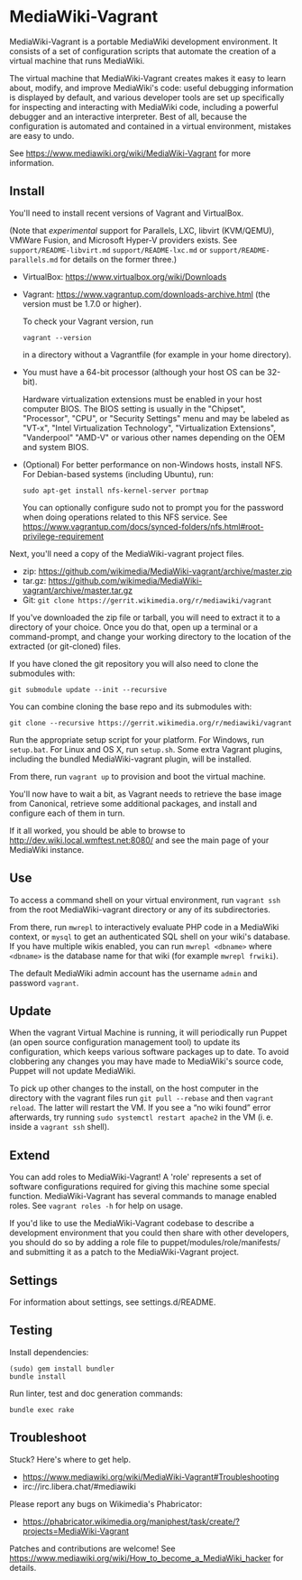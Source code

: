 MediaWiki-Vagrant
=================

MediaWiki-Vagrant is a portable MediaWiki development environment. It consists
of a set of configuration scripts that automate the creation of a virtual
machine that runs MediaWiki.

The virtual machine that MediaWiki-Vagrant creates makes it easy to learn
about, modify, and improve MediaWiki's code: useful debugging information is
displayed by default, and various developer tools are set up specifically for
inspecting and interacting with MediaWiki code, including a powerful debugger
and an interactive interpreter. Best of all, because the configuration is
automated and contained in a virtual environment, mistakes are easy to undo.

See https://www.mediawiki.org/wiki/MediaWiki-Vagrant for more information.

Install
-------

You'll need to install recent versions of Vagrant and VirtualBox.

(Note that *experimental* support for Parallels, LXC, libvirt
(KVM/QEMU), VMWare Fusion, and Microsoft Hyper-V providers exists.
See `support/README-libvirt.md` `support/README-lxc.md` or
`support/README-parallels.md` for details on the former three.)

 * VirtualBox: https://www.virtualbox.org/wiki/Downloads
 * Vagrant: https://www.vagrantup.com/downloads-archive.html (the version must
   be 1.7.0 or higher).

   To check your Vagrant version, run

     `vagrant --version`

   in a directory without a Vagrantfile (for example in your home directory).
 * You must have a 64-bit processor (although your host OS can be 32-bit).

   Hardware virtualization extensions must be enabled in your host computer
   BIOS. The BIOS setting is usually in the "Chipset", "Processor", "CPU", or
   "Security Settings" menu and may be labeled as "VT-x", "Intel
   Virtualization Technology", "Virtualization Extensions", "Vanderpool"
   "AMD-V" or various other names depending on the OEM and system BIOS.
 * (Optional) For better performance on non-Windows hosts, install NFS.  For
   Debian-based systems (including Ubuntu), run:

    `sudo apt-get install nfs-kernel-server portmap`

   You can optionally configure sudo not to prompt you for the password when
   doing operations related to this NFS service.  See
   https://www.vagrantup.com/docs/synced-folders/nfs.html#root-privilege-requirement

Next, you'll need a copy of the MediaWiki-vagrant project files.

 * zip: https://github.com/wikimedia/MediaWiki-vagrant/archive/master.zip
 * tar.gz: https://github.com/wikimedia/MediaWiki-vagrant/archive/master.tar.gz
 * Git: `git clone https://gerrit.wikimedia.org/r/mediawiki/vagrant`

If you've downloaded the zip file or tarball, you will need to extract it to a
directory of your choice. Once you do that, open up a terminal or a
command-prompt, and change your working directory to the location of the
extracted (or git-cloned) files.

If you have cloned the git repository you will also need to clone the
submodules with:

    git submodule update --init --recursive

You can combine cloning the base repo and its submodules with:

    git clone --recursive https://gerrit.wikimedia.org/r/mediawiki/vagrant

Run the appropriate setup script for your platform. For Windows, run
`setup.bat`. For Linux and OS X, run `setup.sh`. Some extra Vagrant plugins,
including the bundled MediaWiki-vagrant plugin, will be installed.

From there, run `vagrant up` to provision and boot the virtual machine.

You'll now have to wait a bit, as Vagrant needs to retrieve the base image from
Canonical, retrieve some additional packages, and install and configure each of
them in turn.

If it all worked, you should be able to browse to
http://dev.wiki.local.wmftest.net:8080/ and see the main page of your
MediaWiki instance.


Use
---

To access a command shell on your virtual environment, run `vagrant ssh` from
the root MediaWiki-vagrant directory or any of its subdirectories.

From there, run `mwrepl` to interactively evaluate PHP code in a MediaWiki
context, or `mysql` to get an authenticated SQL shell on your wiki's database.
If you have multiple wikis enabled, you can run `mwrepl <dbname>` where
`<dbname>` is the database name for that wiki (for example `mwrepl frwiki`).

The default MediaWiki admin account has the username `admin` and password
`vagrant`.


Update
------

When the vagrant Virtual Machine is running, it will periodically run Puppet
(an open source configuration management tool) to update its configuration,
which keeps various software packages up to date. To avoid clobbering any
changes you may have made to MediaWiki's source code, Puppet will not update
MediaWiki.

To pick up other changes to the install, on the host computer in the directory
with the vagrant files run `git pull --rebase` and then `vagrant reload`.
The latter will restart the VM.
If you see a “no wiki found” error afterwards, try running
`sudo systemctl restart apache2` in the VM (i. e. inside a `vagrant ssh` shell).


Extend
------

You can add roles to MediaWiki-Vagrant! A 'role' represents a set of software
configurations required for giving this machine some special function.
MediaWiki-Vagrant has several commands to manage enabled roles.
See `vagrant roles -h` for help on usage.

If you'd like to use the MediaWiki-Vagrant codebase to describe a development
environment that you could then share with other developers, you should do so
by adding a role file to puppet/modules/role/manifests/ and submitting it as a
patch to the MediaWiki-Vagrant project.


Settings
--------

For information about settings, see settings.d/README.

Testing
-------

Install dependencies:

    (sudo) gem install bundler
    bundle install

Run linter, test and doc generation commands:

    bundle exec rake

Troubleshoot
------------

Stuck? Here's where to get help.

 * https://www.mediawiki.org/wiki/MediaWiki-Vagrant#Troubleshooting
 * irc://irc.libera.chat/#mediawiki

Please report any bugs on Wikimedia's Phabricator:
 * https://phabricator.wikimedia.org/maniphest/task/create/?projects=MediaWiki-Vagrant

Patches and contributions are welcome!
See <https://www.mediawiki.org/wiki/How_to_become_a_MediaWiki_hacker> for
details.
